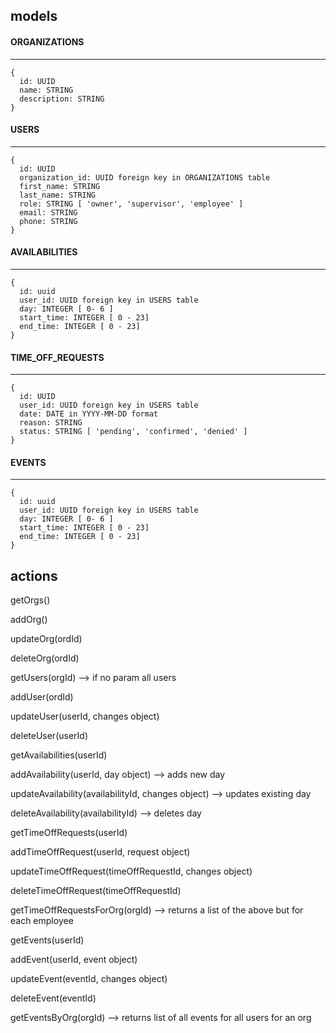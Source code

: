 ## models

#### ORGANIZATIONS
---
```
{
  id: UUID
  name: STRING
  description: STRING
}
```

#### USERS
---
```
{
  id: UUID
  organization_id: UUID foreign key in ORGANIZATIONS table
  first_name: STRING
  last_name: STRING
  role: STRING [ 'owner', 'supervisor', 'employee' ]
  email: STRING
  phone: STRING
}
```

#### AVAILABILITIES
---
```
{
  id: uuid
  user_id: UUID foreign key in USERS table
  day: INTEGER [ 0- 6 ]
  start_time: INTEGER [ 0 - 23]
  end_time: INTEGER [ 0 - 23]
}
```

#### TIME_OFF_REQUESTS
---
```
{
  id: UUID
  user_id: UUID foreign key in USERS table
  date: DATE in YYYY-MM-DD format 
  reason: STRING
  status: STRING [ 'pending', 'confirmed', 'denied' ]
}
```

#### EVENTS
---
```
{
  id: uuid
  user_id: UUID foreign key in USERS table
  day: INTEGER [ 0- 6 ]
  start_time: INTEGER [ 0 - 23]
  end_time: INTEGER [ 0 - 23]
}
```

## actions

getOrgs()

addOrg()

updateOrg(ordId)

deleteOrg(ordId)



getUsers(orgId) --> if no param all users

addUser(ordId) 

updateUser(userId, changes object)

deleteUser(userId)



getAvailabilities(userId)

addAvailability(userId, day object) --> adds new day

updateAvailability(availabilityId, changes object) --> updates existing day

deleteAvailability(availabilityId) --> deletes day



getTimeOffRequests(userId)

addTimeOffRequest(userId, request object)

updateTimeOffRequest(timeOffRequestId, changes object)

deleteTimeOffRequest(timeOffRequestId)



getTimeOffRequestsForOrg(orgId) --> returns a list of the above but for each employee

getEvents(userId)

addEvent(userId, event object)

updateEvent(eventId, changes object)

deleteEvent(eventId)



getEventsByOrg(orgId) --> returns list of all events for all users for an org
